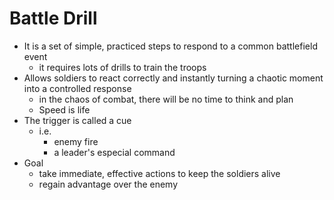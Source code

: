 # Battle Drill

* It is a set of simple, practiced steps to respond to a common battlefield event
    * it requires lots of drills to train the troops
* Allows soldiers to react correctly and instantly turning a chaotic moment into a controlled response
    * in the chaos of combat, there will be no time to think and plan
    * Speed is life
* The trigger is called a cue
    * i.e.
        * enemy fire
        * a leader's especial command
* Goal
    * take immediate, effective actions to keep the soldiers alive
    * regain advantage over the enemy

